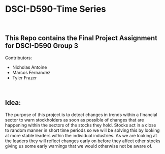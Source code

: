 # DSCI-D590-Time Series
<br>

## This Repo contains the Final Project Assignment for DSCI-D590 Group 3

Contributors:
- Nicholas Antoine
- Marcos Fernandez
- Tyler Frazer

<br>

## Idea:
The purpose of this project is to detect changes in trends within a financial sector to warn stockholders as soon as possible of changes that are happening within the sectors of the stocks they hold. Stocks act in a close to random manner in short time periods so we will be solving this by looking at more stable leaders within the individual industries. As we are looking at the leaders they will reflect changes early on before they affect other stocks giving us some early warnings that we would otherwise not be aware of.
